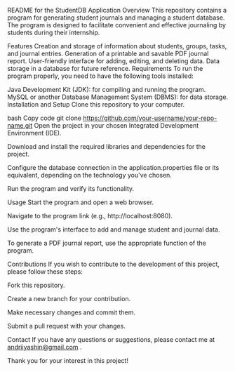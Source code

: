 README for the StudentDB Application
Overview
This repository contains a program for generating student journals and managing a student database. The program is designed to facilitate convenient and effective journaling by students during their internship.

Features
Creation and storage of information about students, groups, tasks, and journal entries.
Generation of a printable and savable PDF journal report.
User-friendly interface for adding, editing, and deleting data.
Data storage in a database for future reference.
Requirements
To run the program properly, you need to have the following tools installed:

Java Development Kit (JDK): for compiling and running the program.
MySQL or another Database Management System (DBMS): for data storage.
Installation and Setup
Clone this repository to your computer.

bash
Copy code
git clone https://github.com/your-username/your-repo-name.git
Open the project in your chosen Integrated Development Environment (IDE).

Download and install the required libraries and dependencies for the project.

Configure the database connection in the application.properties file or its equivalent, depending on the technology you've chosen.

Run the program and verify its functionality.

Usage
Start the program and open a web browser.

Navigate to the program link (e.g., http://localhost:8080).

Use the program's interface to add and manage student and journal data.

To generate a PDF journal report, use the appropriate function of the program.

Contributions
If you wish to contribute to the development of this project, please follow these steps:

Fork this repository.

Create a new branch for your contribution.

Make necessary changes and commit them.

Submit a pull request with your changes.

Contact
If you have any questions or suggestions, please contact me at andriiyashin@gmail.com .

Thank you for your interest in this project!

